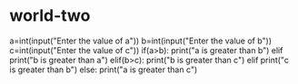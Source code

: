 # world-two
a=int(input("Enter the value of a"))
b=int(input("Enter the value of b"))
c=int(input("Enter the value of c"))
if(a>b):
  print("a is greater than b")
elif
  print("b is greater than a")
elif(b>c):
  print("b is greater than c")
elif
  print("c is greater than b")
else:
  print("a is greater than c")
